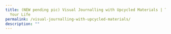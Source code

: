 ```yaml
---
title: (NEW pending pic) Visual Journalling with Upcycled Materials | Time of
  Your Life
permalink: /visual-journalling-with-upcycled-materials/
description: ""
---
```

<!-- 
**The sky is the limit when it comes to journalling! Learn about the benefits of visual journalling and create meaningful pages in your journal using upcycled materials.**

**Date:** 20 July, 2:00 – 4:30 pm <br>
**Venue:** Serangoon Public Library, Programme Zone <br>
**Organiser:** Castlery

Castlery will bring together local brands and artists passionate about sustainability to showcase their products and services at the partnership space at their Orchard Flagship. 

Come in-person to experience how we can adopt a more sustainable lifestyle and support our local sustainability champions. 


<a href="https://www.instagram.com/castlerysg/?hl=en" target="_blank" class="btn-link">
	<img src="/images/more-info-btn.png">
</a>

<style>
	.btn-link {
		display: inline-block;
	}
	a.btn-link[target="_blank"]:after {
	display: none;
}
	.btn-link > img {
		width: 100%;
	}
</style>

-->